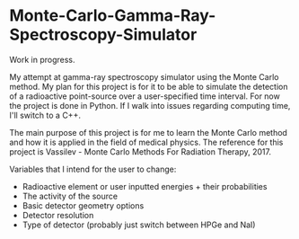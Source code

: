 # Monte-Carlo-Gamma-Ray-Spectroscopy-Simulator

Work in progress.

My attempt at gamma-ray spectroscopy simulator using the Monte Carlo method. My plan for this project is for it to be able to simulate the detection of a radioactive point-source over a user-specified time interval.
For now the project is done in Python. If I walk into issues regarding computing time, I'll switch to a C++.

The main purpose of this project is for me to learn the Monte Carlo method and how it is applied in the field of medical physics. The reference for this project is Vassilev - Monte Carlo Methods For Radiation Therapy, 2017.

Variables that I intend for the user to change:
- Radioactive element or user inputted energies + their probabilities
- The activity of the source
- Basic detector geometry options
- Detector resolution
- Type of detector (probably just switch between HPGe and NaI)
